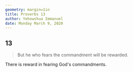 ```yaml
---
geometry: margin=1in
title: Proverbs 13
author: Yehowshua Immanuel
date: Monday March 9, 2020
---
```


## 13
> But he who fears the commandment will be rewarded.

There is reward in fearing God's commandments.